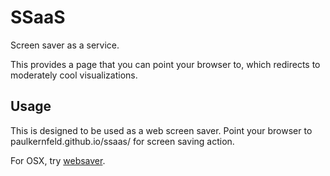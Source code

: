 SSaaS
=====
Screen saver as a service.

This provides a page that you can point your browser to, which redirects to moderately cool visualizations.

Usage
-----
This is designed to be used as a web screen saver. Point your browser to paulkernfeld.github.io/ssaas/ for screen saving action.

For OSX, try [websaver](https://code.google.com/p/websaver/).
